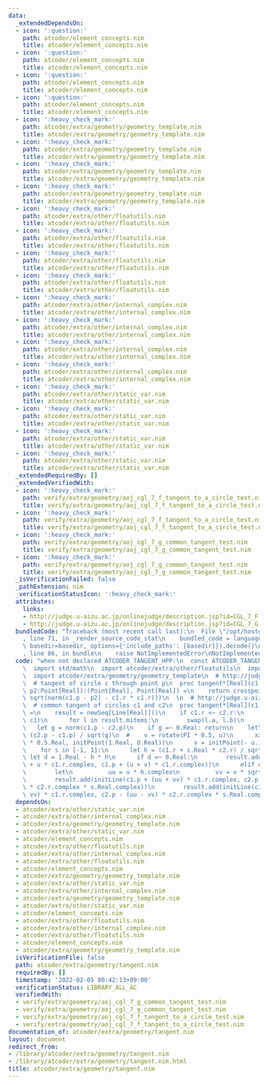 ```yaml
---
data:
  _extendedDependsOn:
  - icon: ':question:'
    path: atcoder/element_concepts.nim
    title: atcoder/element_concepts.nim
  - icon: ':question:'
    path: atcoder/element_concepts.nim
    title: atcoder/element_concepts.nim
  - icon: ':question:'
    path: atcoder/element_concepts.nim
    title: atcoder/element_concepts.nim
  - icon: ':question:'
    path: atcoder/element_concepts.nim
    title: atcoder/element_concepts.nim
  - icon: ':heavy_check_mark:'
    path: atcoder/extra/geometry/geometry_template.nim
    title: atcoder/extra/geometry/geometry_template.nim
  - icon: ':heavy_check_mark:'
    path: atcoder/extra/geometry/geometry_template.nim
    title: atcoder/extra/geometry/geometry_template.nim
  - icon: ':heavy_check_mark:'
    path: atcoder/extra/geometry/geometry_template.nim
    title: atcoder/extra/geometry/geometry_template.nim
  - icon: ':heavy_check_mark:'
    path: atcoder/extra/geometry/geometry_template.nim
    title: atcoder/extra/geometry/geometry_template.nim
  - icon: ':heavy_check_mark:'
    path: atcoder/extra/other/floatutils.nim
    title: atcoder/extra/other/floatutils.nim
  - icon: ':heavy_check_mark:'
    path: atcoder/extra/other/floatutils.nim
    title: atcoder/extra/other/floatutils.nim
  - icon: ':heavy_check_mark:'
    path: atcoder/extra/other/floatutils.nim
    title: atcoder/extra/other/floatutils.nim
  - icon: ':heavy_check_mark:'
    path: atcoder/extra/other/floatutils.nim
    title: atcoder/extra/other/floatutils.nim
  - icon: ':heavy_check_mark:'
    path: atcoder/extra/other/internal_complex.nim
    title: atcoder/extra/other/internal_complex.nim
  - icon: ':heavy_check_mark:'
    path: atcoder/extra/other/internal_complex.nim
    title: atcoder/extra/other/internal_complex.nim
  - icon: ':heavy_check_mark:'
    path: atcoder/extra/other/internal_complex.nim
    title: atcoder/extra/other/internal_complex.nim
  - icon: ':heavy_check_mark:'
    path: atcoder/extra/other/internal_complex.nim
    title: atcoder/extra/other/internal_complex.nim
  - icon: ':heavy_check_mark:'
    path: atcoder/extra/other/static_var.nim
    title: atcoder/extra/other/static_var.nim
  - icon: ':heavy_check_mark:'
    path: atcoder/extra/other/static_var.nim
    title: atcoder/extra/other/static_var.nim
  - icon: ':heavy_check_mark:'
    path: atcoder/extra/other/static_var.nim
    title: atcoder/extra/other/static_var.nim
  - icon: ':heavy_check_mark:'
    path: atcoder/extra/other/static_var.nim
    title: atcoder/extra/other/static_var.nim
  _extendedRequiredBy: []
  _extendedVerifiedWith:
  - icon: ':heavy_check_mark:'
    path: verify/extra/geometry/aoj_cgl_7_f_tangent_to_a_circle_test.nim
    title: verify/extra/geometry/aoj_cgl_7_f_tangent_to_a_circle_test.nim
  - icon: ':heavy_check_mark:'
    path: verify/extra/geometry/aoj_cgl_7_f_tangent_to_a_circle_test.nim
    title: verify/extra/geometry/aoj_cgl_7_f_tangent_to_a_circle_test.nim
  - icon: ':heavy_check_mark:'
    path: verify/extra/geometry/aoj_cgl_7_g_common_tangent_test.nim
    title: verify/extra/geometry/aoj_cgl_7_g_common_tangent_test.nim
  - icon: ':heavy_check_mark:'
    path: verify/extra/geometry/aoj_cgl_7_g_common_tangent_test.nim
    title: verify/extra/geometry/aoj_cgl_7_g_common_tangent_test.nim
  _isVerificationFailed: false
  _pathExtension: nim
  _verificationStatusIcon: ':heavy_check_mark:'
  attributes:
    links:
    - http://judge.u-aizu.ac.jp/onlinejudge/description.jsp?id=CGL_7_F
    - http://judge.u-aizu.ac.jp/onlinejudge/description.jsp?id=CGL_7_G
  bundledCode: "Traceback (most recent call last):\n  File \"/opt/hostedtoolcache/Python/3.10.2/x64/lib/python3.10/site-packages/onlinejudge_verify/documentation/build.py\"\
    , line 71, in _render_source_code_stat\n    bundled_code = language.bundle(stat.path,\
    \ basedir=basedir, options={'include_paths': [basedir]}).decode()\n  File \"/opt/hostedtoolcache/Python/3.10.2/x64/lib/python3.10/site-packages/onlinejudge_verify/languages/nim.py\"\
    , line 86, in bundle\n    raise NotImplementedError\nNotImplementedError\n"
  code: "when not declared ATCODER_TANGENT_HPP:\n  const ATCODER_TANGENT_HPP* = 1\n\
    \  import std/math\n  import atcoder/extra/other/floatutils\n  import atcoder/extra/other/internal_complex\n\
    \  import atcoder/extra/geometry/geometry_template\n  # http://judge.u-aizu.ac.jp/onlinejudge/description.jsp?id=CGL_7_F\n\
    \  # tangent of circle c through point p\n  proc tangent*[Real](c1: Circle[Real],\
    \ p2:Point[Real]):(Point[Real], Point[Real]) =\n    return crosspoint(c1, initCircle(p2,\
    \ sqrt(norm(c1.p - p2) - c1.r * c1.r)))\n  \n  # http://judge.u-aizu.ac.jp/onlinejudge/description.jsp?id=CGL_7_G\n\
    \  # common tangent of circles c1 and c2\n  proc tangent*[Real](c1, c2: Circle[Real]):seq[Line[Real]]\
    \ =\n    result = newSeq[Line[Real]]()\n    if c1.r <~ c2.r:\n      result = tangent(c2,\
    \ c1)\n      for l in result.mitems:\n        swap(l.a, l.b)\n      return\n \
    \   let g = norm(c1.p - c2.p)\n    if g =~ 0.Real: return\n    let\n      u =\
    \ (c2.p - c1.p) / sqrt(g)\n  #    v = rotate(PI * 0.5, u)\n      xx = rotate(PI\
    \ * 0.5.Real, initPoint(1.Real, 0.Real))\n      v = initPoint(- u.im, u.re)\n\
    \    for s in [-1, 1]:\n      let h = (c1.r + s.Real * c2.r) / sqrt(g)\n     \
    \ let d = 1.Real - h * h\n      if d =~ 0.Real:\n        result.add(initLine(c1.p\
    \ + u * c1.r.complex, c1.p + (u + v) * c1.r.complex))\n      elif d >~ 0.Real:\n\
    \        let\n          uu = u * h.complex\n          vv = v * sqrt(1 - h * h).complex\n\
    \        result.add(initLine(c1.p + (uu + vv) * c1.r.complex, c2.p - (uu + vv)\
    \ * c2.r.complex * s.Real.complex))\n        result.add(initLine(c1.p + (uu -\
    \ vv) * c1.r.complex, c2.p - (uu - vv) * c2.r.complex * s.Real.complex))\n"
  dependsOn:
  - atcoder/extra/other/static_var.nim
  - atcoder/extra/other/internal_complex.nim
  - atcoder/extra/geometry/geometry_template.nim
  - atcoder/extra/other/static_var.nim
  - atcoder/element_concepts.nim
  - atcoder/extra/other/floatutils.nim
  - atcoder/extra/other/internal_complex.nim
  - atcoder/extra/other/floatutils.nim
  - atcoder/element_concepts.nim
  - atcoder/extra/geometry/geometry_template.nim
  - atcoder/extra/other/static_var.nim
  - atcoder/extra/other/internal_complex.nim
  - atcoder/extra/geometry/geometry_template.nim
  - atcoder/extra/other/static_var.nim
  - atcoder/element_concepts.nim
  - atcoder/extra/other/floatutils.nim
  - atcoder/extra/other/internal_complex.nim
  - atcoder/extra/other/floatutils.nim
  - atcoder/element_concepts.nim
  - atcoder/extra/geometry/geometry_template.nim
  isVerificationFile: false
  path: atcoder/extra/geometry/tangent.nim
  requiredBy: []
  timestamp: '2022-02-05 00:42:13+09:00'
  verificationStatus: LIBRARY_ALL_AC
  verifiedWith:
  - verify/extra/geometry/aoj_cgl_7_g_common_tangent_test.nim
  - verify/extra/geometry/aoj_cgl_7_g_common_tangent_test.nim
  - verify/extra/geometry/aoj_cgl_7_f_tangent_to_a_circle_test.nim
  - verify/extra/geometry/aoj_cgl_7_f_tangent_to_a_circle_test.nim
documentation_of: atcoder/extra/geometry/tangent.nim
layout: document
redirect_from:
- /library/atcoder/extra/geometry/tangent.nim
- /library/atcoder/extra/geometry/tangent.nim.html
title: atcoder/extra/geometry/tangent.nim
---
```

